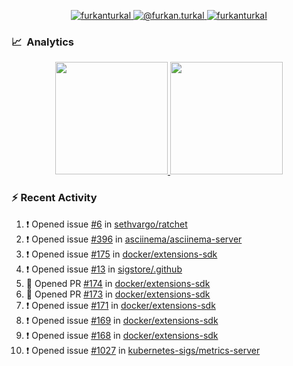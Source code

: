 <p align="center">
  <a href="https://linkedin.com/in/furkanturkal" target="blank">
    <img src="https://img.shields.io/badge/linkedin-%230077B5.svg?&style=for-the-badge&logo=linkedin&logoColor=white" alt="furkanturkal" />
  </a>
  <a href="https://medium.com/@furkan.turkal" target="blank">
    <img src="https://img.shields.io/badge/medium-%2312100E.svg?&style=for-the-badge&logo=medium&logoColor=white" alt="@furkan.turkal" />
  </a>
  <a href="https://twitter.com/furkanturkaI" target="blank">
    <img src="https://img.shields.io/badge/Twitter-1DA1F2?style=for-the-badge&logo=twitter&logoColor=white" alt="furkanturkaI" />
  </a>
</p>

### 📈 &nbsp;Analytics

<p align="center">
  <a href="https://coderstats.net/github/#Dentrax">
    <img height="180em" src="https://github-readme-stats-eight-theta.vercel.app/api?username=Dentrax&show_icons=true&theme=algolia&include_all_commits=true&count_private=true&line_height=26"/>
    <img height="180em" src="https://github-readme-stats-eight-theta.vercel.app/api/top-langs/?username=Dentrax&layout=compact&langs_count=8&theme=algolia&line_height=26"/>
  </a>
</p>

### :zap: Recent Activity

<!--START_SECTION:activity-->
1. ❗️ Opened issue [#6](https://github.com/sethvargo/ratchet/issues/6) in [sethvargo/ratchet](https://github.com/sethvargo/ratchet)
2. ❗️ Opened issue [#396](https://github.com/asciinema/asciinema-server/issues/396) in [asciinema/asciinema-server](https://github.com/asciinema/asciinema-server)
3. ❗️ Opened issue [#175](https://github.com/docker/extensions-sdk/issues/175) in [docker/extensions-sdk](https://github.com/docker/extensions-sdk)
4. ❗️ Opened issue [#13](https://github.com/sigstore/.github/issues/13) in [sigstore/.github](https://github.com/sigstore/.github)
5. 💪 Opened PR [#174](https://github.com/docker/extensions-sdk/pull/174) in [docker/extensions-sdk](https://github.com/docker/extensions-sdk)
6. 💪 Opened PR [#173](https://github.com/docker/extensions-sdk/pull/173) in [docker/extensions-sdk](https://github.com/docker/extensions-sdk)
7. ❗️ Opened issue [#171](https://github.com/docker/extensions-sdk/issues/171) in [docker/extensions-sdk](https://github.com/docker/extensions-sdk)
8. ❗️ Opened issue [#169](https://github.com/docker/extensions-sdk/issues/169) in [docker/extensions-sdk](https://github.com/docker/extensions-sdk)
9. ❗️ Opened issue [#168](https://github.com/docker/extensions-sdk/issues/168) in [docker/extensions-sdk](https://github.com/docker/extensions-sdk)
10. ❗️ Opened issue [#1027](https://github.com/kubernetes-sigs/metrics-server/issues/1027) in [kubernetes-sigs/metrics-server](https://github.com/kubernetes-sigs/metrics-server)
<!--END_SECTION:activity-->
